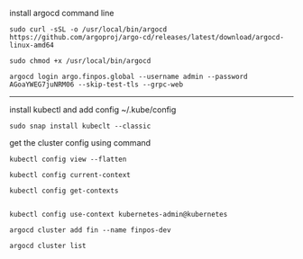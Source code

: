 
install argocd command line 

```
sudo curl -sSL -o /usr/local/bin/argocd https://github.com/argoproj/argo-cd/releases/latest/download/argocd-linux-amd64

```

```
sudo chmod +x /usr/local/bin/argocd

```




```
argocd login argo.finpos.global --username admin --password AGoaYWEG7juNRM06 --skip-test-tls --grpc-web
```
---


install kubectl and add config ~/.kube/config

```
sudo snap install kubeclt --classic
```

get the cluster config using command 
```
kubectl config view --flatten

kubectl config current-context

kubectl config get-contexts


kubectl config use-context kubernetes-admin@kubernetes

argocd cluster add fin --name finpos-dev

argocd cluster list
```

